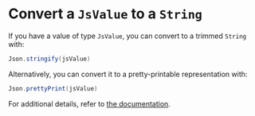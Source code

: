 # Convert a `JsValue` to a `String`

If you have a value of type `JsValue`, you can convert to a trimmed `String` with:

```scala
Json.stringify(jsValue)
```

Alternatively, you can convert it to a pretty-printable representation with:

```scala
Json.prettyPrint(jsValue)
```

For additional details, refer to [the documentation](https://www.playframework.com/documentation/2.8.x/ScalaJson#Using-String-utilities).

